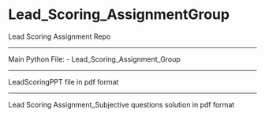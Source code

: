 # Lead_Scoring_AssignmentGroup
Lead Scoring Assignment Repo
<hr>

Main Python File: - Lead_Scoring_Assignment_Group

<hr>

LeadScoringPPT file in pdf format

<hr>

Lead Scoring Assignment_Subjective questions solution in pdf format
